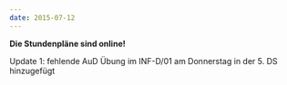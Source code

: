 ```yaml
---
date: 2015-07-12
---
```


**Die Stundenpläne sind online!**

Update 1: fehlende AuD Übung im INF-D/01 am Donnerstag in der 5. DS hinzugefügt
